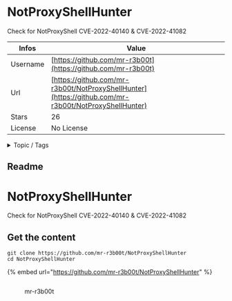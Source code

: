 # NotProxyShellHunter

Check for NotProxyShell CVE-2022-40140 & CVE-2022-41082

| Infos    | Value                                                              |
| -------- | -------------------------------------------------------------------|
| Username | [https://github.com/mr-r3b00t](https://github.com/mr-r3b00t) |
| Url      | [https://github.com/mr-r3b00t/NotProxyShellHunter](https://github.com/mr-r3b00t/NotProxyShellHunter)                                               |
| Stars    | 26                                                          |
| License  | No License                                                        |

<details>

<summary>Topic / Tags</summary>



</details>

## Readme

# NotProxyShellHunter
Check for NotProxyShell CVE-2022-40140 &amp; CVE-2022-41082



## Get the content

```
git clone https://github.com/mr-r3b00t/NotProxyShellHunter
cd NotProxyShellHunter
```

{% embed url="https://github.com/mr-r3b00t/NotProxyShellHunter" %}

<figure><img src="https://avatars.githubusercontent.com/u/14963690?v=4" alt=""><figcaption><p>mr-r3b00t</p></figcaption></figure>
